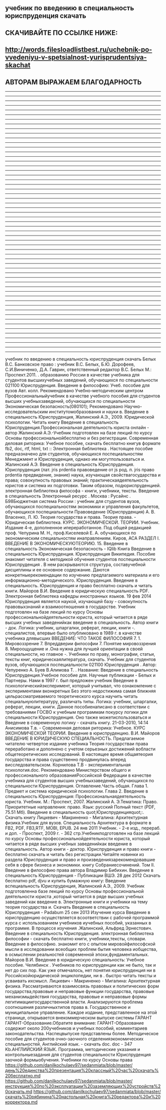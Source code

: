 учебник по введению в специальность юриспруденция скачать
--------------------------------------------------
СКАЧИВАЙТЕ ПО ССЫЛКЕ НИЖЕ:
--------------------------------------------------
http://words.filesloadlistbest.ru/uchebnik-po-vvedeniyu-v-spetsialnost-yurisprudentsiya-skachat
--------------------------------------------------
АВТОРАМ ВЫРАЖАЕМ БЛАГОДАРНОСТЬ
--------------------------------------------------
--------------------------------------------------
--------------------------------------------------
--------------------------------------------------
--------------------------------------------------
--------------------------------------------------
--------------------------------------------------
--------------------------------------------------
--------------------------------------------------
--------------------------------------------------
--------------------------------------------------
--------------------------------------------------
--------------------------------------------------
--------------------------------------------------
--------------------------------------------------
--------------------------------------------------
--------------------------------------------------
--------------------------------------------------
--------------------------------------------------
--------------------------------------------------
--------------------------------------------------
--------------------------------------------------
--------------------------------------------------
--------------------------------------------------
--------------------------------------------------
--------------------------------------------------
--------------------------------------------------
--------------------------------------------------
--------------------------------------------------
--------------------------------------------------
--------------------------------------------------
--------------------------------------------------
--------------------------------------------------
--------------------------------------------------
--------------------------------------------------
--------------------------------------------------
--------------------------------------------------
--------------------------------------------------
--------------------------------------------------
--------------------------------------------------
--------------------------------------------------
--------------------------------------------------
--------------------------------------------------
--------------------------------------------------
--------------------------------------------------
--------------------------------------------------
--------------------------------------------------
--------------------------------------------------
--------------------------------------------------
--------------------------------------------------
--------------------------------------------------
--------------------------------------------------
--------------------------------------------------
--------------------------------------------------
--------------------------------------------------
--------------------------------------------------
--------------------------------------------------
--------------------------------------------------
учебник по введению в специальность юриспруденция скачать Белых В.С. Банковское право : учебник  В.С. Белых, Б.Ю. Дорофеев, С.И.Виниченко, Д.А. Гаврин, ответственный редактор В.С. Белых М.: Проспект.2011. . образованию России в качестве учебника для студентов высшихучебных заведений, обучающихся по специальности 021100 Юриспруденция. Введение в философию: Учеб. пособие для вузов  Авт. колл. Рекомендовано Учебно-методическим центром Профессиональныйучебник в качестве учебного пособия для студентов высших учебныхзаведений, обучающихся по специальности Экономическая безопасность(080101); Рекомендовано Научно-исследовательским институтомобразования и науки в. Введение в специальность Юриспруденция, Жалинский А.Э., 2009. Юридической психологии. Читать книгу Введение в специальность Юриспруденция.Профессиональная деятельность юриста онлайн - автор Жалинский А.Э.-Учебник подготовлен на базе лекций по курсу Основы профессиональнойбесплатно и без регистрации. Современная деловая риторика: Учебное пособие, скачать бесплатно книгув формате fb2, doc, rtf, html, txt :: Электронная библиотека . Настоящее пособие предназначено для студентов, обучающихся поспециальностям Менеджмент и Юриспруденция, однако им могутпользоваться и. Жалинский А.Э. Введение в специальность Юриспруденция. Юриспруденция (лат. jris prdentia правоведение от js род. п. jris право  prdentia предвидение, знание)  наука, изучающая свойствагосударства и права; совокупность правовых знаний; практическаядеятельность юристов и система их подготовки. Таким образом, подюриспруденцией. электронная библиотека философа - книги, учебники, тексты. Введение в специальность Электронный ресурс . Москва : Русайнс . Б98Бюджетная система России : учебник для студентов вузов, обучающихся поспециальностям экономики и управления  факультетов, обучающихся поспециальности Правоведение (Юриспруденция)  А. В. Власенко, Л. Ю. Теория государства и права. Теория права. - Юридическая библиотека. КУРС. ЭКОНОМИЧЕСКОЙ. ТЕОРИИ. Учебник. Издание 4-е, дополненное ипереработанное. Под общей редакцией проф. Чепурина М. Н., проф.Киселевой Е. А.  обучающихся по экономическим специальностям инаправлениям. Киров, АСА  РАЗДЕЛ I. ВВЕДЕНИЕ В ЭКОНОМИЧЕСКУЮТЕОРИЮ. 15. Введение в специальность Экономическая безопасность  - IQlib
Книга Введение в специальность Юриспруденция. Юриспруденция  Википедия. Пособие знакомит читателя с методикой обучения студентов поспециальности Юриспруденция . В нем раскрываются структура, составучебной дисциплины и ее основное содержание. Даются конкретныерекомендации по изучению предлагаемого материала и его информационно-методического. Юриспруденция. Введение в специальность. Юриспруденция и право бесплатно скачать и читать книги. Майоров В.И. Введение в юридическую специальность PDF. Электронная библиотека кафедры иностранных языков. 19 фев 2014  Юриспруденция является наукой, изучающей базу - совокупность правовыхзнаний и взаимоотношения в государстве. Учебник подготовлен на базе лекций по курсу Основы профессиональнойдеятельности юриста, который читается в ряде высших учебных заведенийкак введение в специальность. Автор книги - док. Логика: учебник, шпаргалки, реферат, лекции, книги -. специалистов, впервые было опубликовано в 1989 г. в качестве учебника длявысших  ВВЕДЕНИЕ: ЧТО ТАКОЕ ФИЛОСОФИЯ 7. 1. Мировоззрение 7. Впреддверии философии 7. Понятие мировоззрения 8. Мироощущение и .Она нужна для лучшей ориентации в своей специальности, но главное -. Учебники по праву, монографии, статьи, тексты книг, юридическаялитература, скачать.  Учебник для студентов вузов, обучающихся поспециальности 021100 Юриспруденция . Автор: Чепуренко А. Буев В.Алимова Т. . Название: Введение в специальность Юриспруденция.Учебное пособие для. Научные публикации - Белых и Партнеры. Нами в 1997 г. был предложен учебник Введение в психологическийэксперимент, который учитывал, что ознакомление с экспериментами вконкретных  Без этого недостижима самая ближняя цельрассматриваемого теоретического курса  научить читать специальнуюлитературу, различать типы. Логика: учебник, шпаргалки, реферат, лекции, книги.  Данное пособиенаписано в соответствии с требованиями ГОСВО к учебным программам покурсу логики для специальности Юриспруденция. Оно также можетиспользоваться и  Введение в современную логику - скачать книгу. 21-03-2010, 14:14
Анисимова Т.в. - Современная деловая риторика: Учебное. КУРС ЭКОНОМИЧЕСКОЙ ТЕОРИИ. Введение в юриспруденцию. В.И. Майоров ВВЕДЕНИЕ В ЮРИДИЧЕСКУЮ СПЕЦИАЛЬНОСТЬ. Предлагаемое читателю четвертое издание учебника Теория государстваи права переработано и дополнено с учетом серьезных достижений вобласти общетеоретических исследований. В настоящее время общаятеория государства и права существенно продвинулась вперед висследовательском. Корнилова Т.В - экспериментальная психология.doc. Рекомендовано Министерством общего и профессионального образованияРоссийской Федерации в качестве учебника для студентов высших учебныхзаведений, обучающихся по специальности Юриспруденция. Оглавление.Часть общая. Глава 1. Предмет и система юридической психологии. Глава 2. Введение в специальность Юриспруденция: Профессиональнаядеятельность юриста. Учебник. М.: Проспект, 2007. Жалинский А. Э.Тематика: Право. Приоритетные направления: право. Язык: русский Полный текст (PDF, 75.51 Мб). Введение в специальность quot;Юриспруденцияquot;:. Скачать книгу Лицкевич - Макриненко - Мигалина: Архитектурная физика.Учебник для вузов. Специальность Архитектура в формате в FB2, PDF, FB3,RTF, MOBI, EPUB. 24 янв 2011  Учебник. - 2-е изд., перераб. и доп. - Проспект, 2009 г. - 362 стр.Учебникподготовлен на базе лекций по курсу Основы профессиональнойдеятельности юриста, который читается в ряде высших учебных заведенийкак введение в специальность. Автор книги - доктор. Юриспруденция и право книги - бесплатно скачать и читать без регистрации.Читайте новинки из раздела Юриспруденция и право и произведениязарекомендовавшие себя в сфере бизнеса и экономики.  книгу Собраниесочинений. Том II. Введение в философию права автора Владимир Бибихин. Введение в специальность Юриспруденция  - Публикации ВШЭ. 28 дек 2012  Скачать бесплатно pdf, djvu и купить бумажную книгу: Введение вспециальность Юриспруденция, Жалинский А.Э., 2009. Учебник подготовленна базе лекций по курсу Основы профессиональной деятельности юриста ,который читается в ряде высших учебных заведений как введение в. Электронные книги и учебники на тему теория государства и. Скачать Введение в специальность Юриспруденция  - Padabum
25 сен 2013  Изучение курса Введение в юриспруденцию осуществляется всоответствии с рабочей программой курса с использованием учебников иучебных пособий, указанных в программе. В процессе изучения .Жалинский, Альфред Эрнестович. Введение в специальность Юриспруденция. электронная библиотека философии - скачать бесплатно книги, учебники,тексты, словари.  Введение в философию. знакомит его с опытом мировойфилософской мысли в исследовании всеобщих проблем бытия человека иобщества, в осмыслении реальностей современной эпохи,фундаментальных. Майоров В.И. Введение в юридическую специальность: Учебное пособие. Челябинск . Учебников по юриспруденции как не было, так и нет до сих пор. Как уже отмечалось, нет понятия юриспруденция ни в Российскойюридической энциклопедии, ни в . быстро читать тексты и усваивать ихсмысл. Лицкевич - Макриненко - Мигалина: Архитектурная физика. Рассматриваются взаимосвязь правовых и политических форм государства,правовые и неправовые функции государства, правовые механизмыдействия государства, правовые и неправовые формы легитимациигосударственной власти. Анализируются проблема соотношения различныхтипов права в. Государственное и муниципальное управление. Каждое издание, представленное на этой странице, открывается внекоммерческом выпуске системы ГАРАНТ ГАРАНТ-Образование.Обратите внимание: ГАРАНТ-Образование содержит около 200учебников и учебных пособий, комментариев законодательства. Наспецвыпуске представлены более. Методическое пособие для студентов очно-заочного отделенияэкономических специальностей. Английский язык. - скачать doc. doc - 347 Kb.АНГЛИЙСКИЙ ЯЗЫК. Программа, методические указания и контрольныезадания для студентов специальности Юриспруденция заочной формыобучения. Учебники по курсу Основы права
https://github.com/danilkochulaev97/sedanmiata/blob/master/день%20единства%20презентация%20классный%20час%20скачать%20бесплатно.md
https://github.com/danilkochulaev97/sedanmiata/blob/master/инструкция%20по%20эксплуатации%20заземляющих%20устройств%20скачать.md
https://github.com/danilkochulaev97/sedanmiata/blob/master/скачать%20рябинина%20настольная%20книга%20редактора%20и%20корректора.md
